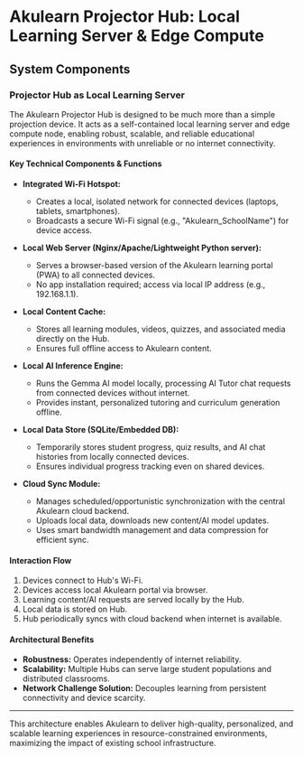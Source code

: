 # Akulearn Projector Hub: Local Learning Server & Edge Compute

## System Components

### Projector Hub as Local Learning Server

The Akulearn Projector Hub is designed to be much more than a simple projection device. It acts as a self-contained local learning server and edge compute node, enabling robust, scalable, and reliable educational experiences in environments with unreliable or no internet connectivity.

#### Key Technical Components & Functions

- **Integrated Wi-Fi Hotspot:**
  - Creates a local, isolated network for connected devices (laptops, tablets, smartphones).
  - Broadcasts a secure Wi-Fi signal (e.g., "Akulearn_SchoolName") for device access.

- **Local Web Server (Nginx/Apache/Lightweight Python server):**
  - Serves a browser-based version of the Akulearn learning portal (PWA) to all connected devices.
  - No app installation required; access via local IP address (e.g., 192.168.1.1).

- **Local Content Cache:**
  - Stores all learning modules, videos, quizzes, and associated media directly on the Hub.
  - Ensures full offline access to Akulearn content.

- **Local AI Inference Engine:**
  - Runs the Gemma AI model locally, processing AI Tutor chat requests from connected devices without internet.
  - Provides instant, personalized tutoring and curriculum generation offline.

- **Local Data Store (SQLite/Embedded DB):**
  - Temporarily stores student progress, quiz results, and AI chat histories from locally connected devices.
  - Ensures individual progress tracking even on shared devices.

- **Cloud Sync Module:**
  - Manages scheduled/opportunistic synchronization with the central Akulearn cloud backend.
  - Uploads local data, downloads new content/AI model updates.
  - Uses smart bandwidth management and data compression for efficient sync.

#### Interaction Flow

1. Devices connect to Hub's Wi-Fi.
2. Devices access local Akulearn portal via browser.
3. Learning content/AI requests are served locally by the Hub.
4. Local data is stored on Hub.
5. Hub periodically syncs with cloud backend when internet is available.

#### Architectural Benefits

- **Robustness:** Operates independently of internet reliability.
- **Scalability:** Multiple Hubs can serve large student populations and distributed classrooms.
- **Network Challenge Solution:** Decouples learning from persistent connectivity and device scarcity.

---

This architecture enables Akulearn to deliver high-quality, personalized, and scalable learning experiences in resource-constrained environments, maximizing the impact of existing school infrastructure.
